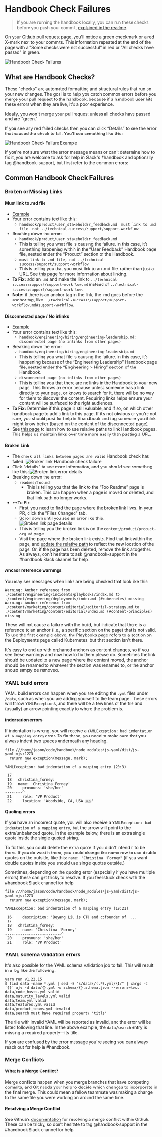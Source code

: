 # Handbook Check Failures

> If you are running the handbook locally, you can run these checks before you push your commit, [explained in the readme](../../../README.md).

On your Github pull request page, you'll notice a green checkmark or a red X-mark next to your commits. This information repeated at the end of the page with a "Some checks were not successful" in red or "All checks have passed" in green.

![Handbook Check Failures](https://storage.googleapis.com/sourcegraph-assets/handbook/handbook-checks.png)

## What are Handbook Checks?

These "checks" are automated formatting and structural rules that run on your new changes. The goal is to help you catch common errors before you merge your pull request to the handbook, because if a handbook user hits these errors when they are live, it's a poor experience.

Ideally, you won't merge your pull request unless all checks have passed and are "green."

If you see any red failed checks then you can click “Details” to see the error that caused the check to fail. You’ll see something like this:

![Handbook Check Failure Example](https://storage.googleapis.com/sourcegraph-assets/handbook/relocate-page-errors.png)

If you're not sure what the error message means or can't determine how to fix it, you are welcome to ask for help in Slack's #handbook and optionally tag @handbook-support, but first refer to the common errors:

## Common Handbook Check Failures

### Broken or Missing Links

#### Must link to .md file

- [Example](https://github.com/sourcegraph/about/runs/2976049292)
- Your error contains text like this:
  - `handbook/product/user_stakeholder_feedback.md: must link to .md file, not ../technical-success/support/support-workflow`
- Breaking down the error:
  - `handbook/product/user_stakeholder_feedback.md:`
  - This is telling you what file is causing the failure. In this case, it’s something happening within in the “User Feedback” Handbook page file, nested under the “Product” section of the Handbook.
  - `must link to .md file, not ../technical-success/support/support-workflow `
  - This is telling you that you must link to an .md file, rather than just a URL. See [this page](linking-within-handbook.md) for more information about linking.
- **To Fix:** add an `.md` and make the link to `../technical-success/support/support-workflow.md` instead of `../technical-success/support/support-workflow`.
- **Note:** if there is an anchor tag in the link, the .md goes before the anchor tag, like `../technical-successt/support/support-workflow.md#support-workflow`.

#### Disconnected page / No inlinks

- [Example](https://github.com/sourcegraph/about/runs/2975885844)
- Your error contains text like this:
  - `handbook/engineering/hiring/engineering-leadership.md: disconnected page (no inlinks from other pages)`
- Breaking down the error:
  - `handbook/engineering/hiring/engineering-leadership.md`
  - This is telling you what file is causing the failure. In this case, it’s happening because of the “Engineering Leadership” Handbook page file, nested under the “Engineering > Hiring” section of the Handbook.
  - `disconnected page (no inlinks from other pages)`
  - This is telling you that there are no links in the Handbook to your new page. This throws an error because unless someone has a link directly to your page, or knows to search for it, there will be no way for them to discover the content. Requiring links helps ensure your content will be surfaced to the right audiences.
- **To Fix:** Determine if this page is still valuable, and if so, on which other handbook page to add a link to this page. If it’s not obvious or you’re not sure, you should post for help in #handbook and tag someone you think might know better (based on the content of the disconnected page).
- See [this page](linking-within-handbook.md) to learn how to use relative paths to link Handbook pages. This helps us maintain links over time more easily than pasting a URL.

#### Broken Link

- The `check all links between pages are valid` Handbook check has failed.
  ![Broken link Handbook check failure](https://storage.googleapis.com/sourcegraph-assets/handbook/broken-link-failure.png)
- Click "details" to see more information, and you should see something like this:
  ![Broken link error details](https://storage.googleapis.com/sourcegraph-assets/handbook/broken-link-details.png)
- Breaking down the error:
  - `readmes/foo.md`
    - This is telling you that the link to the “Foo Readme” page is broken. This can happen when a page is moved or deleted, and that link path no longer works.
- \*\*To Fix:
  - First, you need to find the page where the broken link lives. In your PR, click the "Files Changed" tab.
  - Scroll down until you see an error like this:
    ![Broken link page details](https://storage.googleapis.com/sourcegraph-assets/handbook/broken-link-page-detail.png)
  - This is telling you the broken link is on the `content/product/product-org.md` page.
  - Visit the page where the broken link exists. Find that link within the page, and [update the relative path](linking-within-handbook.md) to reflect the new location of the page. Or, if the page has been deleted, remove the link altogether. As always, don’t hesitate to ask @handbook-support in the #handbook Slack channel for help.

#### Anchor reference warnings

You may see messages when links are being checked that look like this:

```
Warning: Anchor reference from ./content/engineering/incidents/playbooks/index.md to ./content/engineering/deployments/index.md (#kubernetes) missing
Warning: Anchor reference from ./content/marketing/content/editorial/editorial-strategy.md to ./content/marketing/content/editorial/index.md (#content-principles) missing
```

These will not cause a failure with the build, but indicate that there is a reference to an anchor (i.e., a specific section on the page) that is not valid. To use the first example above, the Playbooks page refers to a section on the Deployments page called Kubernetes, but that section isn't there.

It's easy to end up with orphaned anchors as content changes, so if you see these warnings and now how to fix them please do. Sometimes the link should be updated to a new page where the content moved, the anchor should be renamed to whatever the section was renamed to, or the anchor should simply be removed.

### YAML build errors

YAML build errors can happen when you are editing the `.yml` files under `/data`, such as when you are adding yourself to the team page. These errors will throw `YAMLException`s, and there will be a few lines of the file and (usually) an arrow pointing exactly to where the problem is.

#### Indentation errors

If indentation is wrong, you will receive a `YAMLException: bad indentation of a mapping entry` error. To fix these, you need to make sure that you always indent two spaces underneath any heading.

```
file:///home/jason/code/handbook/node_modules/js-yaml/dist/js-yaml.mjs:1273
  return new exception(message, mark);
         ^
YAMLException: bad indentation of a mapping entry (20:3)

 17 |
 18 | christina_forney:
 19 | name: 'Christina Forney'
 20 |   pronouns: 'she/her'
--------^
 21 |   role: 'VP Product'
 22 |   location: 'Woodside, CA, USA 🇺🇸'
```

#### Quoting errors

If you have an incorrect quote, you will also receive a `YAMLException: bad indentation of a mapping entry`, but the arrow will point to the extra/unbalanced quote. In the example below, there is an extra single quote inside the single quoted string.

To fix this, you could delete the extra quote if you didn't intend it to be there. If you do want it there, you could change the name row to use double quotes on the outside, like this: `name: "Christina 'Forney"` (if you want double quotes inside you should use single quotes outside.)

Sometimes, depending on the quoting error (especially if you have multiple errors) these can get tricky to resolve. If you feel stuck check with the #handbook Slack channel for help.

```
file:///home/jason/code/handbook/node_modules/js-yaml/dist/js-yaml.mjs:1273
  return new exception(message, mark);
         ^
YAMLException: bad indentation of a mapping entry (19:21)

 16 |   description: 'Beyang Liu is CTO and cofounder of  ...
 17 |
 18 | christina_forney:
 19 |   name: 'Christina 'Forney'
--------------------------^
 20 |   pronouns: 'she/her'
 21 |   role: 'VP Product'
```

### YAML schema validation errors

It's also possible for the YAML schema validation job to fail. This will result in a log like the following:

```
yarn run v1.22.15
$ find data -name *.yml | sed -E "s/data\/(.*).yml/\1/" | xargs -I '{}' ajv -d data/{}.yml -s schema/{}.schema.json --errors=text
data/code_hosts.yml valid
data/maturity_levels.yml valid
data/team.yml valid
data/features.yml valid
data/product_teams.yml invalid
data/search must have required property 'title'
```

The file with invalid YAML will be reported as invalid, and the error will be listed following that line. In the above example, the `data/search` entry is missing a required property—its title.

If you are confused by the error message you're seeing you can always reach out for help in #handbook.

### Merge Conflicts

#### What is a Merge Conflict?

Merge conflicts happen when you merge branches that have competing commits, and Git needs your help to decide which changes to incorporate in the final merge. This could mean a fellow teammate was making a change to the same file you were working on around the same time.

#### Resolving a Merge Conflict

See Github’s [documentation](https://docs.github.com/en/github/collaborating-with-pull-requests/addressing-merge-conflicts/resolving-a-merge-conflict-on-github) for resolving a merge conflict within Github. These can be tricky, so don’t hesitate to tag @handbook-support in the #handbook Slack channel for help!
